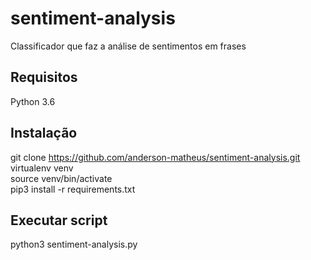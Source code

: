 # sentiment-analysis
Classificador que faz a análise de sentimentos em frases

## Requisitos
Python 3.6

## Instalação

git clone https://github.com/anderson-matheus/sentiment-analysis.git<br />
virtualenv venv<br />
source venv/bin/activate<br />
pip3 install -r requirements.txt<br />

## Executar script
python3 sentiment-analysis.py


